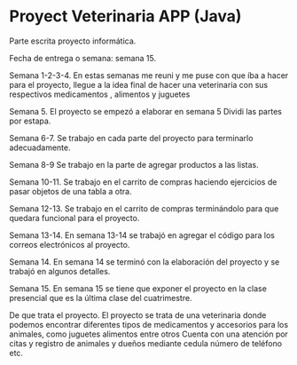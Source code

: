 # Proyect Veterinaria APP (Java)

Parte escrita proyecto informática.

Fecha de entrega o semana: semana 15.

Semana 1-2-3-4.
En estas semanas me reuni y me  puse con que íba a hacer para el proyecto, llegue a la idea final de hacer una veterinaria con sus respectivos medicamentos , alimentos y juguetes 

Semana 5.
El proyecto se empezó a elaborar en semana 5 
Dividi las partes por estapa.

Semana 6-7.
Se trabajo en cada parte del proyecto para terminarlo adecuadamente.

Semana 8-9
Se trabajo en la parte de agregar productos a las listas.

Semana 10-11.
Se trabajo en el carrito de compras haciendo ejercicios de pasar objetos de una tabla a otra.

Semana 12-13.
Se trabajo en el carrito de compras terminándolo para que quedara funcional para el proyecto.

Semana 13-14.
En semana 13-14 se trabajó en agregar el código para los correos electrónicos al proyecto. 


Semana 14.
En semana 14 se terminó con la elaboración del proyecto y se trabajó en algunos detalles.

Semana 15.
En semana 15 se tiene que exponer el proyecto en la clase presencial que es la última clase  del cuatrimestre.

De que trata el proyecto.
El proyecto se trata de una veterinaria donde podemos encontrar diferentes tipos de medicamentos y accesorios para los animales, como juguetes alimentos entre otros 
Cuenta con una atención por citas y registro de animales y dueños mediante cedula número de teléfono etc.
